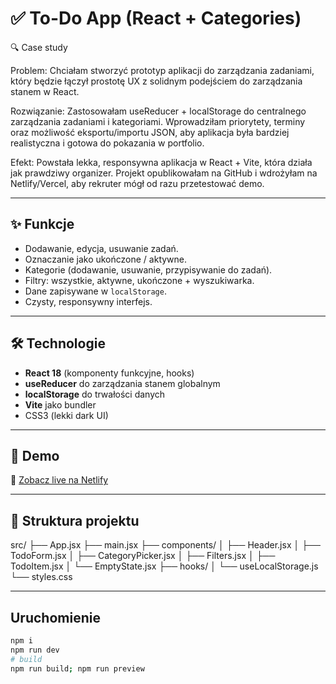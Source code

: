 # ✅ To-Do App (React + Categories)

🔍 Case study

Problem:
Chciałam stworzyć prototyp aplikacji do zarządzania zadaniami, który będzie łączył prostotę UX z solidnym podejściem do zarządzania stanem w React.

Rozwiązanie:
Zastosowałam useReducer + localStorage do centralnego zarządzania zadaniami i kategoriami. Wprowadziłam priorytety, terminy oraz możliwość eksportu/importu JSON, aby aplikacja była bardziej realistyczna i gotowa do pokazania w portfolio.

Efekt:
Powstała lekka, responsywna aplikacja w React + Vite, która działa jak prawdziwy organizer. Projekt opublikowałam na GitHub i wdrożyłam na Netlify/Vercel, aby rekruter mógł od razu przetestować demo.

---

## ✨ Funkcje
- Dodawanie, edycja, usuwanie zadań.
- Oznaczanie jako ukończone / aktywne.
- Kategorie (dodawanie, usuwanie, przypisywanie do zadań).
- Filtry: wszystkie, aktywne, ukończone + wyszukiwarka.
- Dane zapisywane w `localStorage`.
- Czysty, responsywny interfejs.

---

## 🛠️ Technologie
- **React 18** (komponenty funkcyjne, hooks)
- **useReducer** do zarządzania stanem globalnym
- **localStorage** do trwałości danych
- **Vite** jako bundler
- CSS3 (lekki dark UI)

---

## 🚀 Demo
🔗 [Zobacz live na Netlify](https://todo-categories-react.netlify.app)

---

## 📂 Struktura projektu
src/
├── App.jsx
├── main.jsx
├── components/
│ ├── Header.jsx
│ ├── TodoForm.jsx
│ ├── CategoryPicker.jsx
│ ├── Filters.jsx
│ ├── TodoItem.jsx
│ └── EmptyState.jsx
├── hooks/
│ └── useLocalStorage.js
└── styles.css

---

## Uruchomienie
```bash
npm i
npm run dev
# build
npm run build; npm run preview

